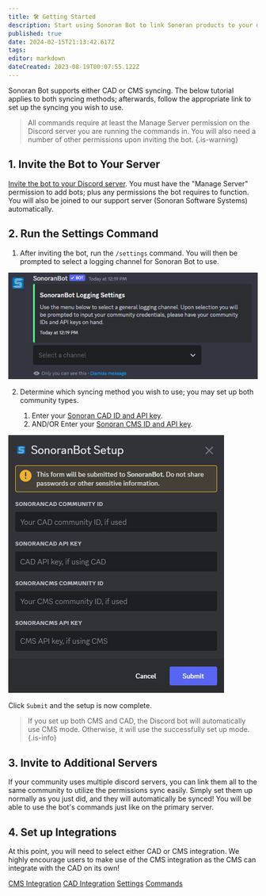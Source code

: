 ```yaml
---
title: 🛠 Getting Started
description: Start using Sonoran Bot to link Sonoran products to your discord and perform common moderation actions...
published: true
date: 2024-02-15T21:13:42.617Z
tags: 
editor: markdown
dateCreated: 2023-08-19T00:07:55.122Z
---
```


Sonoran Bot supports either CAD or CMS syncing. The below tutorial applies to both syncing methods; afterwards, follow the appropriate link to set up the syncing you wish to use.

> All commands require at least the Manage Server permission on the Discord server you are running the commands in. You will also need a number of other permissions upon inviting the bot.
{.is-warning}
## 1. Invite the Bot to Your Server

[Invite the bot to your Discord server](https://sonoranbot.com/invite). You must have the "Manage Server" permission to add bots; plus any permissions the bot requires to function. You will also be joined to our support server (Sonoran Software Systems) automatically.

## 2. Run the Settings Command

1. After inviting the bot, run the `/settings` command. You will then be prompted to select a logging channel for Sonoran Bot to use.

![bot_setloggingchannel.png](/tutorials/getting-started/bot_setloggingchannel.png)

2.  Determine which syncing method you wish to use; you may set up both community types.

    1. Enter your [Sonoran CAD ID and API key](https://info.sonorancad.com/sonoran-cad/api-integration/getting-started/retrieving-your-credentials).
    2. AND/OR Enter your [Sonoran CMS ID and API key](https://info.sonorancms.com/developer-api-documentation/api-integration/getting-started#gather-your-credentials).

![screenshot_11.png](/tutorials/getting-started/bot_setuppage.png)

Click `Submit` and the setup is now complete.

> If you set up both CMS and CAD, the Discord bot will automatically use CMS mode. Otherwise, it will use the successfully set up mode.
{.is-info}

## 3. Invite to Additional Servers

If your community uses multiple discord servers, you can link them all to the same community to utilize the permissions sync easily. Simply set them up normally as you just did, and they will automatically be synced! You will be able to use the bot's commands just like on the primary server.

## 4. Set up Integrations

At this point, you will need to select either CAD or CMS integration. We highly encourage users to make use of the CMS integration as the CMS can integrate with the CAD on its own!

[CMS Integration](/tutorials/getting-started/sonoran-cms-integration)
[CAD Integration](/tutorials/getting-started/sonoran-cad-integration)
[Settings](/tutorials/getting-started/settings)
[Commands](/tutorials/getting-started/settings/commands)